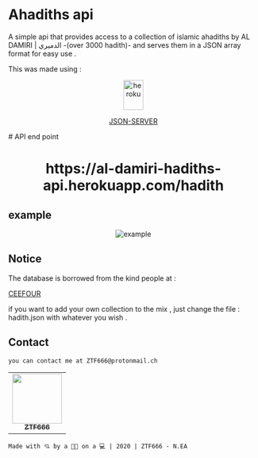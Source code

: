 # Ahadiths api

A simple api that provides access to a collection of islamic ahadiths by AL DAMIRI | الدميري -(over 3000 hadith)- and serves them in a JSON array format for easy use .

This was made using :

<div align="center">
<img src="https://a.slack-edge.com/80588/img/api/hosting_heroku.png" 
alt="heroku"
width="40"
height="60"
>

[JSON-SERVER](https://github.com/typicode/json-server)

</div>
# API end point

<div align="center">

<h1> https://al-damiri-hadiths-api.herokuapp.com/hadith </h1>

</div>

## example

<div align="center">
<img
              src="https://firebasestorage.googleapis.com/v0/b/stocking-pictures.appspot.com/o/example.png?alt=media&token=3c94b30e-ba45-41f9-b36a-a266c647d847"
              alt="example"/>
   
</div>

## Notice

The database is borrowed from the kind people at :

[CEEFOUR](https://github.com/ceefour/hadith-islamware)

if you want to add your own collection to the mix , just change the file : hadith.json with whatever you wish .

## Contact

```
you can contact me at ZTF666@protonmail.ch
```

<div align="center">

<table>
  <tr>
    <td align="center"><a href="https://ztfportfolio.web.app/" target='_blank'><img src="https://avatars1.githubusercontent.com/u/32502988?v=4" width="100px;" alt=""/><br /><sub><b>ZTF666</b></sub></a></td>
  </tr>
</table>

</div>

```
Made with 💘 by a 👨‍💻 on a 💻 | 2020 | ZTF666 - N.EA
```
